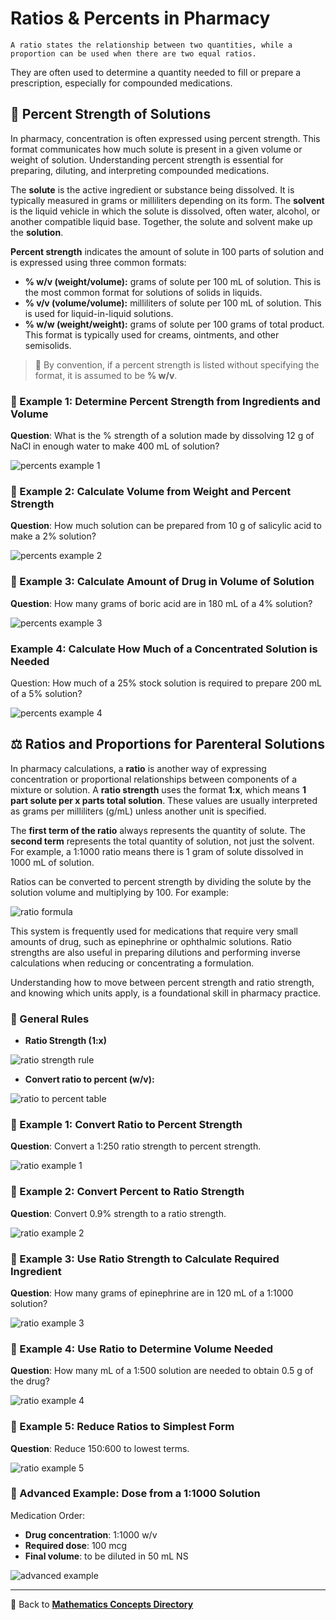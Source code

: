 # Ratios & Percents in Pharmacy

<!-- 
## Reference

Pharmacy Calculations, 6e; Morton Publishing | Chapter 25 & 26
-->

`A ratio states the relationship between two quantities, while a proportion can be used when there are two equal ratios.`

They are often used to determine a quantity needed to fill or prepare a prescription, especially for compounded medications.

## 💯 Percent Strength of Solutions

In pharmacy, concentration is often expressed using percent strength. This format communicates how much solute is present in a given volume or weight of solution. Understanding percent strength is essential for preparing, diluting, and interpreting compounded medications.

The **solute** is the active ingredient or substance being dissolved. It is typically measured in grams or milliliters depending on its form. The **solvent** is the liquid vehicle in which the solute is dissolved, often water, alcohol, or another compatible liquid base. Together, the solute and solvent make up the **solution**.

**Percent strength** indicates the amount of solute in 100 parts of solution and is expressed using three common formats:

- **% w/v (weight/volume):** grams of solute per 100 mL of solution. This is the most common format for solutions of solids in liquids.
- **% v/v (volume/volume):** milliliters of solute per 100 mL of solution. This is used for liquid-in-liquid solutions.
- **% w/w (weight/weight):** grams of solute per 100 grams of total product. This format is typically used for creams, ointments, and other semisolids.

> 🚨 By convention, if a percent strength is listed without specifying the format, it is assumed to be **% w/v**.

### 🧪 Example 1: Determine Percent Strength from Ingredients and Volume

**Question**: What is the % strength of a solution made by dissolving 12 g of NaCl in enough water to make 400 mL of solution?

![percents example 1](./img/percents_ratios/per_ex1.PNG)
<!-- | Step | Math |
|------|------|
| 1: Use formula | % ${\text{w/v} = \frac{\text{g of solute}}{\text{mL of solution}} \times 100}$ |
| 2: Plug in values | ${\frac{\text{12 g}}{\text{400 mL}} \times 100 =}$ **3%** |
| ✅ Final Answer | The solution is **3% NaCl**. | -->

### 🧪 Example 2: Calculate Volume from Weight and Percent Strength

**Question**: How much solution can be prepared from 10 g of salicylic acid to make a 2% solution?

![percents example 2](./img/percents_ratios/per_ex2.PNG)
<!-- | Step | Math |
|------|------|
| 1: Use the formula | % ${\text{w/v} = \frac{\text{g of solute}}{100\ \text{mL}}}$ |
| 2: Use the definition | 2% ${= \frac{\text{2 grams}}{\text{100 mL}}}$ |
| 3: Set up proportion | ${\frac{\text{2 grams}}{\text{100 mL}} = \frac{\text{10 grams}}{\text{x mL}}}$ |
| 4: Rearrange to solve for volume | ${\text{x mL} = \frac{\text{10 grams} \times \text{100 mL}}{\text{2 grams}} = \boxed{500\ \text{mL}}}$  |
| ✅ Final Answer | You can prepare **500 mL** of a 2% salicylic acid solution from 10 g of the drug. | -->

### 🧪 Example 3: Calculate Amount of Drug in Volume of Solution

**Question**: How many grams of boric acid are in 180 mL of a 4% solution?

![percents example 3](./img/percents_ratios/per_ex3.PNG)
<!-- | Step | Math |
|------|------|
| 1: Use the formula | % ${\text{w/v} = \frac{\text{g of solute}}{100\ \text{mL}}}$ |
| 2: Use the definition | 4% ${= \frac{\text{4 grams}}{\text{100 mL}}}$ |
| 3: Set up proportion | ${\frac{\text{4 grams}}{\text{100 mL}} = \frac{\text{x grams}}{\text{180 mL}}}$ |
| 4: Rearrange to solve for mass | ${\text{x grams} = \frac{\text{4 grams} \times \text{180 mL}}{\text{100 mL}} = \boxed{7.2\ \text{g}}}$ |
| ✅ Final Answer | The 180 mL contains **7.2 g** of boric acid. | -->

### Example 4: Calculate How Much of a Concentrated Solution is Needed

Question: How much of a 25% stock solution is required to prepare 200 mL of a 5% solution?

![percents example 4](./img/percents_ratios/per_ex4.PNG)
<!-- | Step | Math |
|------|------|
| 1: Interpret 5% target | 5% ${= \frac{\text{5 grams}}{\text{100 mL}}}$ |
| 2: Determine how much drug is found in 200 mL | ${\frac{\text{5 grams}}{\text{100 mL}} = \frac{x\ \text{g}}{200\ \text{mL}} \Rightarrow \text{x grams} = \frac{\text{5 grams} \times \text{200 mL}}{\text{100 mL}} = \boxed{10\ \text{g}}}$  |
| 3: Interpret 25% stock | 25% ${= \frac{\text{25 grams}}{\text{100 mL}}}$ |
| 4: Set up proportion to find how much of the stock contains 10 g | ${\frac{25\ \text{g}}{100\ \text{mL}} = \frac{\text{10 grams}}{\text{x mL}} \Rightarrow \text{x mL} = \frac{\text{10 grams} \times \text{100 mL}}{\text{25 grams}} = \boxed{40\ \text{mL}}}$ |
| ✅ Final Answer | Use **40 mL** of 25% stock solution and add **160 mL** of diluent to make 200 mL of 5% solution. | -->

## ⚖️ Ratios and Proportions for Parenteral Solutions

In pharmacy calculations, a **ratio** is another way of expressing concentration or proportional relationships between components of a mixture or solution. A **ratio strength** uses the format **1:x**, which means **1 part solute per x parts total solution**. These values are usually interpreted as grams per milliliters (g/mL) unless another unit is specified.

The **first term of the ratio** always represents the quantity of solute. The **second term** represents the total quantity of solution, not just the solvent. For example, a 1:1000 ratio means there is 1 gram of solute dissolved in 1000 mL of solution.

Ratios can be converted to percent strength by dividing the solute by the solution volume and multiplying by 100. For example:

![ratio formula](./img/percents_ratios/rat_formula.PNG)
<!-- ${1:1000 = \frac{1\, \text{g}}{1000\, \text{mL}} = 0.1\%}$ -->

This system is frequently used for medications that require very small amounts of drug, such as epinephrine or ophthalmic solutions. Ratio strengths are also useful in preparing dilutions and performing inverse calculations when reducing or concentrating a formulation.

Understanding how to move between percent strength and ratio strength, and knowing which units apply, is a foundational skill in pharmacy practice.

### 📌 General Rules

- **Ratio Strength (1:x)**  

![ratio strength rule](./img/percents_ratios/rat_strength_rule.PNG)
<!-- $\text{Ratio Strength } (1:x) = \frac{1\ \text{g}}{x\ \text{mL}}$ -->

- **Convert ratio to percent (w/v):**  

![ratio to percent table](./img/percents_ratios/rat_per_table.PNG)
<!-- % $\text{w/v} = \left(\frac{\text{g}}{\text{mL}}\right) \times 100$

| Ratio Strength | Equivalent Percent (w/v) |
|----------------|--------------------------|
| 1:1000         | ${\frac{1\ \text{g}}{1000\ \text{mL}} =}$ 0.1% |
| 1:500          | ${\frac{1\ \text{g}}{500\ \text{mL}} =}$ 0.2% |
| 1:250          | ${\frac{1\ \text{g}}{250\ \text{mL}} =}$ 0.4% |
| 1:100          | ${\frac{1\ \text{g}}{100\ \text{mL}} =}$ 1% |
| 1:40           | ${\frac{1\ \text{g}}{40\ \text{mL}} =}$ 2.5% |
| 1:10           | ${\frac{1\ \text{g}}{10\ \text{mL}} =}$ 10% | -->

### 🧪 Example 1: Convert Ratio to Percent Strength

**Question**: Convert a 1:250 ratio strength to percent strength.

![ratio example 1](./img/percents_ratios/rat_ex1.PNG)
<!-- | Step | Math |
|------|------|
| 1: Interpret the ratio | ${1:250 = \frac{1\ \text{g}}{250\ \text{mL}}}$ |
| 2: Apply formula | ${\frac{1\ \text{g}}{250\ \text{mL}} \times 100 =}$ **0.4%** |
| ✅ Final Answer | A 1:250 ratio = **0.4% w/v** | -->

### 🧪 Example 2: Convert Percent to Ratio Strength

**Question**: Convert 0.9% strength to a ratio strength.

![ratio example 2](./img/percents_ratios/rat_ex2.PNG)
<!-- | Step | Math |
|------|------|
| 1: Use percent definition | 0.9% ${= \frac{0.9\ \text{g}}{100\ \text{mL}}}$ |
| 2: Set up proportion to scale to 1 g | ${\frac{0.9\ \text{g}}{100\ \text{mL}} = \frac{1\ \text{g}}{x\ \text{mL}}}$ |
| 3: Solve for x | ${x = \frac{100\ \text{mL}}{0.9} = \boxed{111.1\ \text{mL}}}$ |
| ✅ Final Answer | 0.9% = **1:111.1** (rounded to one decimal) | -->

### 🧪 Example 3: Use Ratio Strength to Calculate Required Ingredient

**Question**: How many grams of epinephrine are in 120 mL of a 1:1000 solution?

![ratio example 3](./img/percents_ratios/rat_ex3.PNG)
<!-- | Step | Math |
|------|------|
| 1: Use ratio definition | ${1:1000 = \frac{1\ \text{g}}{1000\ \text{mL}}}$ |
| 2: Set up proportion | ${\frac{1\ \text{g}}{1000\ \text{mL}} = \frac{x\ \text{g}}{120\ \text{mL}}}$ |
| 3: Solve | ${x = \frac{1 \times 120}{1000} = \boxed{0.12\ \text{g}}}$ |
| ✅ Final Answer | 120 mL of 1:1000 contains **0.12 g** epinephrine | -->

### 🧪 Example 4: Use Ratio to Determine Volume Needed

**Question**: How many mL of a 1:500 solution are needed to obtain 0.5 g of the drug?

![ratio example 4](./img/percents_ratios/rat_ex4.PNG)
<!-- | Step | Math |
|------|------|
| 1: Use ratio definition | ${1:500 = \frac{1\ \text{g}}{500\ \text{mL}}}$ |
| 2: Set up proportion | ${\frac{1\ \text{g}}{500\ \text{mL}} = \frac{0.5\ \text{g}}{x\ \text{mL}}}$ |
| 3: Solve | ${x = \frac{0.5 \times 500}{1} = \boxed{250\ \text{mL}}}$ |
| ✅ Final Answer | You need **250 mL** to obtain 0.5 g of drug from a 1:500 solution | -->

### 🧪 Example 5: Reduce Ratios to Simplest Form

**Question**: Reduce 150:600 to lowest terms.

![ratio example 5](./img/percents_ratios/rat_ex5.PNG)
<!-- | Step | Math |
|------|------|
| 1: Write as a fraction | ${\frac{150}{600}}$ |
| 2: Find greatest common factor (GCF) | GCF of 150 and 600 = 150 |
| 3: Divide both terms by 150 | ${\frac{150 \div 150}{600 \div 150} = \frac{1}{4}}$ |
| 4: Rewrite in ratio form | ${1:4}$ |
| ✅ Final Answer | **1:4** is the simplest form of 150:600 | -->

### 🧪 Advanced Example: Dose from a 1:1000 Solution

Medication Order:

- **Drug concentration**: 1:1000 w/v
- **Required dose**: 100 mcg
- **Final volume**: to be diluted in 50 mL NS

![advanced example](./img/percents_ratios/adv_ex.PNG)
<!-- | Step | Math |
|------|------|
| 1: Convert ratio strength to mg/mL | ${\frac{1\ \text{g}}{1000\ \text{mL}} = \frac{1000\ \text{mg}}{1000\ \text{mL}} = 1\ \text{mg/mL}}$ |
| 2: Convert 100 mcg to mg | ${100\ \mu\text{g} = \frac{100}{1000} = 0.1\ \text{mg}}$ |
| 3: Set up dose equation | ${\frac{0.1\ \text{mg}}{1\ \text{mg/mL}} = 0.1\ \text{mL}}$ |
| ✅ Final Answer | Draw up **0.1 mL** of 1:1000 solution and add to **50 mL** of NS. | -->

---

🔗 Back to [**Mathematics Concepts Directory**](./readme.md)
